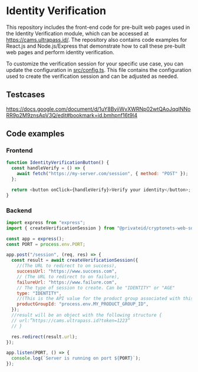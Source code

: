# Identity Verification

This repository includes the front-end code for pre-built web pages used in the Identity Verification module, which can be accessed at https://cams.ultrapass.id/. The repository also contains code examples for React.js and Node.js/Express that demonstrate how to call these pre-built web pages and perform identity verification.

To customize the verification session for your specific use case, you can update the configuration in [src/config.ts](src/config.ts). This file contains the configuration used to create the verification session and can be adjusted as needed.

## Testcases
https://docs.google.com/document/d/1uY8ByiiWvXWRNp02wtQAoJqqINNoRR9p2M9znsApV3Q/edit#bookmark=id.bmhpnf16t9l4


## Code examples

### Frontend

```javascript
function IdentityVerificationButton() {
  const handleVerify = () => {
    await fetch("https://my-server.com/session", { method: "POST" });
  };

  return <button onClick={handleVerify}>Verify your identity</button>;
}
```

### Backend

```javascript
import express from "express";
import { createVerificationSession } from "@privateid/cryptonets-web-sdk";

const app = express();
const PORT = process.env.PORT;

app.post("/session", (req, res) => {
  const result = await createVerificationSession({
    //(The URL to redirect to on success),
    successUrl: "https://www.success.com",
    // (The URL to redirect to on failure),
    failureUrl: "https://www.failure.com",
    // The type of session to create. Can be "IDENTITY" or "AGE"
    type: "IDENTITY",
    //(This is the API value for the product group associated with this session)
    productGroupId: "process.env.MY_PRODUCT_GROUP_ID",
  });
  //result will be an object with the following structure {
  // url:”https://cams.ultrapass.id?token=1223”
  // }

  res.redirect(result.url);
});

app.listen(PORT, () => {
  console.log(`Server is running on port ${PORT}`);
});
```
